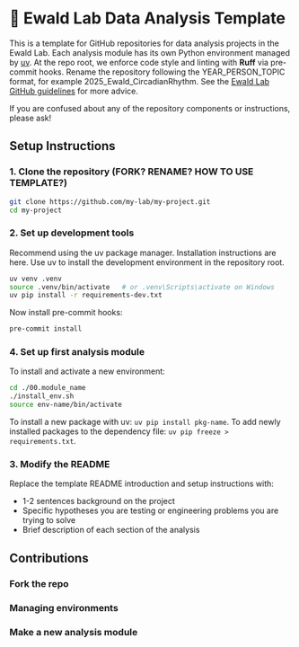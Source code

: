 # 🧪 Ewald Lab Data Analysis Template
This is a template for GitHub repositories for data analysis projects in the Ewald Lab. Each analysis module has its own Python environment managed by [uv](https://github.com/astral-sh/uv). At the repo root, we enforce code style and linting with **Ruff** via pre-commit hooks. Rename the repository following the YEAR_PERSON_TOPIC format, for example 2025_Ewald_CircadianRhythm. See the [Ewald Lab GitHub guidelines](https://ewaldlab.org/handbook/site/git-repo/) for more advice.

If you are confused about any of the repository components or instructions, please ask!

## Setup Instructions

### 1. Clone the repository (FORK? RENAME? HOW TO USE TEMPLATE?)
```bash
git clone https://github.com/my-lab/my-project.git
cd my-project
```

### 2. Set up development tools
Recommend using the uv package manager. Installation instructions are here. Use uv to install the development environment in the repository root.
```bash
uv venv .venv
source .venv/bin/activate   # or .venv\Scripts\activate on Windows
uv pip install -r requirements-dev.txt
```
Now install pre-commit hooks:
```bash
pre-commit install
```

### 4. Set up first analysis module
To install and activate a new environment:

```bash
cd ./00.module_name
./install_env.sh
source env-name/bin/activate
```
To install a new package with uv: `uv pip install pkg-name`. To add newly installed packages to the dependency file: `uv pip freeze > requirements.txt`.

### 3. Modify the README
Replace the template README introduction and setup instructions with:
- 1-2 sentences background on the project
- Specific hypotheses you are testing or engineering problems you are trying to solve
- Brief description of each section of the analysis


## Contributions

### Fork the repo

### Managing environments

### Make a new analysis module





